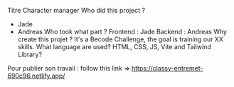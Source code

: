 Titre
Character manager
Who did this project ?
- Jade
- Andreas
Who took what part ?
Frontend : Jade
Backend : Andreas
Why create this projet ?
It's a Becode Challenge, the goal is training our XX skills.
What language are used?
HTML, CSS, JS, Vite and Tailwind
Library?

Pour publier son travail : 
follow this link => https://classy-entremet-690c96.netlify.app/
